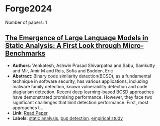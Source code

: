 # Forge2024

Number of papers: 1

## [The Emergence of Large Language Models in Static Analysis: A First Look through Micro-Benchmarks](paper_1.md)
- **Authors**: Venkatesh, Ashwin Prasad Shivarpatna and Sabu, Samkutty and Mir, Amir M and Reis, Sofia and Bodden, Eric
- **Abstract**: Binary code similarity detection(BCSD), as a fundamental technique in software security, has various applications, including malware family detection, known vulnerability detection and code plagiarism detection. Recent deep learning-based BCSD approaches have demonstrated promising performance. However, they face two significant challenges that limit detection performance. First, most approaches t...
- **Link**: [Read Paper](https://doi.org/10.1145/3650105.3652288)
- **Labels**: [static analysis](../../labels/static_analysis.md), [bug detection](../../labels/bug_detection.md), [empirical study](../../labels/empirical_study.md)

